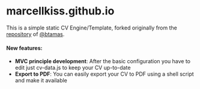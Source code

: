 marcellkiss.github.io
=====================
This is a simple static CV Engine/Template, forked originally from the [repository](https://github.com/btamas/btamas.github.com) of [@btamas](https://github.com/btamas).

#### New features:
 - **MVC principle development**: After the basic configuration you have to edit just cv-data.js to keep your CV up-to-date
 - **Export to PDF**: You can easily export your CV to PDF using a shell script and make it available

